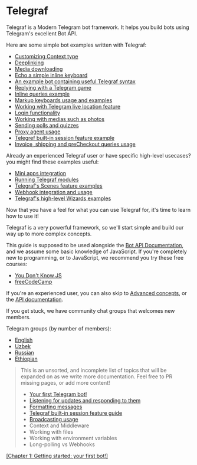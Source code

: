 # Telegraf

Telegraf is a Modern Telegram bot framework. It helps you build bots using Telegram's excellent Bot API.

Here are some simple bot examples written with Telegraf:
* [Customizing Context type](../examples/custom-context-bot.ts)
* [Deeplinking](../examples/deeplink-bot.ts)
* [Media downloading](../examples/download-bot.ts)
* [Echo a simple inline keyboard](../examples/echo-bot.ts)
* [An example bot containing useful Telegraf syntax](../examples/example-bot.ts)
* [Replying with a Telegram game](../examples/game-bot.ts)
* [Inline queries example](../examples/inline-bot.ts)
* [Markup keyboards usage and examples](../examples/keyboard-bot.ts)
* [Working with Telegram live location feature](../examples/live-location-bot.ts)
* [Login functionality](../examples/login-bot.ts)
* [Working with medias such as photos](../examples/media-bot.ts)
* [Sending polls and quizzes](../examples/poll-bot.ts)
* [Proxy agent usage](../examples/proxy-bot.ts)
* [Telegref built-in session feature example](../examples/session-bot.ts)
* [Invoice, shipping and preCheckout queries usage](../examples/shop-bot.ts)
<!-- * Cat bot (Was not available in the examples folder)-->
<!-- * Inline dictionary bot -->
<!-- * Dice game bot -->
<!-- * Tic tac toe -->

Already an experienced Telegraf user or have specific high-level usecases? you might find these examples useful:
<!-- * [Usage with AWS Lambda serverless functions](../examples/functions/aws-lambda/) -->
<!-- * [Usage with Google cloud serverless functions](../examples/functions/google-cloud-function.ts) -->
* [Mini apps integration](../examples/mini-apps/)
* [Running Telegraf modules](../examples/modules/)
* [Telegraf's Scenes feature examples](../examples/scenes/)
* [Webhook integration and usage](../examples/webhook/)
* [Telegraf's high-level Wizards examples](../examples/wizards/)
<!-- TODO@mkr// add GIFs (or interactive playground?) -->

Now that you have a feel for what you can use Telegraf for, it's time to learn how to use it!

Telegraf is a very powerful framework, so we'll start simple and build our way up to more complex concepts.

This guide is supposed to be used alongside the [Bot API Documentation](https://core.telegram.org/bots/api), and we assume some basic knowledge of JavaScript. If you're completely new to programming, or to JavaScript, we recommend you try these free courses:

* [You Don't Know JS](https://github.com/getify/You-Dont-Know-JS/blob/1st-ed/up%20&%20going/README.md)
* [freeCodeCamp](https://www.freecodecamp.org/learn/javascript-algorithms-and-data-structures/)

If you're an experienced user, you can also skip to [Advanced concepts](TODO@mkr//write-article), or the [API documentation](TODO@mkr//link).

If you get stuck, we have community chat groups that welcomes new members.

Telegram groups (by number of members):
* [English](https://t.me/TelegrafJSChat)
* [Uzbek](https://t.me/botjs_uz)
* [Russian](https://t.me/telegrafjs_ru)
* [Ethiopian](https://t.me/telegraf_et)

<!-- TODO@mkr// Table of contents -->

> This is an unsorted, and incomplete list of topics that will be expanded on as we write more documentation. Feel free to PR missing pages, or add more content!
> 
> * [Your first Telegram bot!](./001-your-first-bot.md)
> * [Listening for updates and responding to them](./002-listen-and-respond.md)
> * [Formatting messages](./formatting.md)
> * [Telegraf built-in session feature guide](./session.md) 
> * [Broadcasting usage](./broadcasting.md)
> * Context and Middleware
> * Working with files
> * Working with environment variables
> * Long-polling vs Webhooks

[[Chapter 1: Getting started: your first bot!]](./001-your-first-bot.md)
